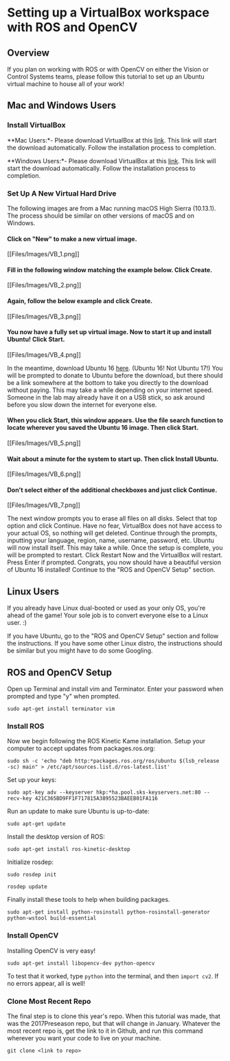 # Setting up a VirtualBox workspace with ROS and OpenCV

## Overview

If you plan on working with ROS  or with OpenCV on either the Vision or Control Systems teams, please follow this tutorial to set up an Ubuntu virtual machine to house all of your work!

## Mac and Windows Users

### Install VirtualBox

**Mac Users:*- Please download VirtualBox at this [link](http:*download.virtualbox.org/virtualbox/5.2.2/VirtualBox-5.2.2-119230-OSX.dmg). This link will start the download automatically. Follow the installation process to completion.

**Windows Users:*- Please download VirtualBox at this [link](http:*download.virtualbox.org/virtualbox/5.2.2/VirtualBox-5.2.2-119230-Win.exe). This link will start the download automatically. Follow the installation process to completion.

### Set Up A New Virtual Hard Drive

The following images are from a Mac running macOS High Sierra (10.13.1). The process should be similar on other versions of macOS and on Windows.

#### Click on "New" to make a new virtual image.

[[Files/Images/VB_1.png]]

#### Fill in the following window matching the example below. Click Create.

[[Files/Images/VB_2.png]]

#### Again, follow the below example and click Create.

[[Files/Images/VB_3.png]]

#### You now have a fully set up virtual image. Now to start it up and install Ubuntu! Click Start.

[[Files/Images/VB_4.png]]

In the meantime, download Ubuntu 16 [here](https:*www.ubuntu.com/download/desktop). (Ubuntu 16! Not Ubuntu 17!) You will be prompted to donate to Ubuntu before the download, but there should be a link somewhere at the bottom to take you directly to the download without paying. This may take a while depending on your internet speed. Someone in the lab may already have it on a USB stick, so ask around before you slow down the internet for everyone else.

#### When you click Start, this window appears. Use the file search function to locate wherever you saved the Ubuntu 16 image. Then click Start.

[[Files/Images/VB_5.png]]

#### Wait about a minute for the system to start up. Then click Install Ubuntu.

[[Files/Images/VB_6.png]]

#### Don't select either of the additional checkboxes and just click Continue.

[[Files/Images/VB_7.png]]

The next window prompts you to erase all files on all disks. Select that top option and click Continue. Have no fear, VirtualBox does not have access to your actual OS, so nothing will get deleted. Continue through the prompts, inputting your language, region, name, username, password, etc. Ubuntu will now install itself. This may take a while. Once the setup is complete, you will be prompted to restart. Click Restart Now and the VirtualBox will restart. Press Enter if prompted. Congrats, you now should have a beautiful version of Ubuntu 16 installed! Continue to the "ROS and OpenCV Setup" section.

## Linux Users

If you already have Linux dual-booted or used as your only OS, you're ahead of the game! Your sole job is to convert everyone else to a Linux user. :)

If you have Ubuntu, go to the "ROS and OpenCV Setup" section and follow the instructions. If you have some other Linux distro, the instructions should be similar but you might have to do some Googling.

## ROS and OpenCV Setup

Open up Terminal and install vim and Terminator. Enter your password when prompted and type "y" when prompted.

`sudo apt-get install terminator vim`

### Install ROS

Now we begin following the ROS Kinetic Kame installation. Setup your computer to accept updates from packages.ros.org:

`sudo sh -c 'echo "deb http:*packages.ros.org/ros/ubuntu $(lsb_release -sc) main" > /etc/apt/sources.list.d/ros-latest.list'`

Set up your keys:

`sudo apt-key adv --keyserver hkp:*ha.pool.sks-keyservers.net:80 --recv-key 421C365BD9FF1F717815A3895523BAEEB01FA116`

Run an update to make sure Ubuntu is up-to-date:

`sudo apt-get update`

Install the desktop version of ROS:

`sudo apt-get install ros-kinetic-desktop`

Initialize rosdep:

`sudo rosdep init`

`rosdep update`

Finally install these tools to help when building packages.

`sudo apt-get install python-rosinstall python-rosinstall-generator python-wstool build-essential`

### Install OpenCV

Installing OpenCV is very easy! 

`sudo apt-get install libopencv-dev python-opencv`

To test that it worked, type `python` into the terminal, and then `import cv2`. If no errors appear, all is well!

### Clone Most Recent Repo

The final step is to clone this year's repo. When this tutorial was made, that was the 2017Preseason repo, but that will change in January. Whatever the most recent repo is, get the link to it in Github, and run this command wherever you want your code to live on your machine.

`git clone <link to repo>`